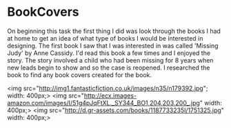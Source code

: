 
# BookCovers

On beginning this task the first thing I did was look through the books I had at home to get an idea of what type of books I would be interested in designing.  The first book I saw that I was interested in was called 'Missing Judy' by Anne Cassidy. I'd read this book a few times and I enjoyed the story.  The story involved a child who had been missing for 8 years when new leads begin to show and so the case is reopened.  I researched the book to find any book covers created for the book.

<img src="http://img1.fantasticfiction.co.uk/images/n35/n179392.jpg"; width: 400px;>
<img src="http://ecx.images-amazon.com/images/I/51g4pJqFtXL._SY344_BO1,204,203,200_.jpg"  width: 400px;>
<img src="http://d.gr-assets.com/books/1187733235l/1751325.jpg"  width: 400px;>
